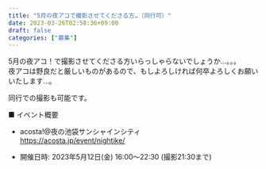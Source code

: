 ```yaml
---
title: "5月の夜アコで撮影させてくださる方…（同行可）"
date: 2023-03-26T02:58:36+09:00
draft: false
categories: ["募集"]
---
```


5月の夜アコ！で撮影させてくださる方いらっしゃらないでしょうか…。。。  
夜アコは野良だと厳しいものがあるので、もしよろしければ何卒よろしくお願いいたします…。

同行での撮影も可能です。

■ イベント概要

* acosta!@夜の池袋サンシャインシティ  
https://acosta.jp/event/nightike/

* 開催日時: 2023年5月12日(金)   16:00～22:30 (撮影21:30まで)